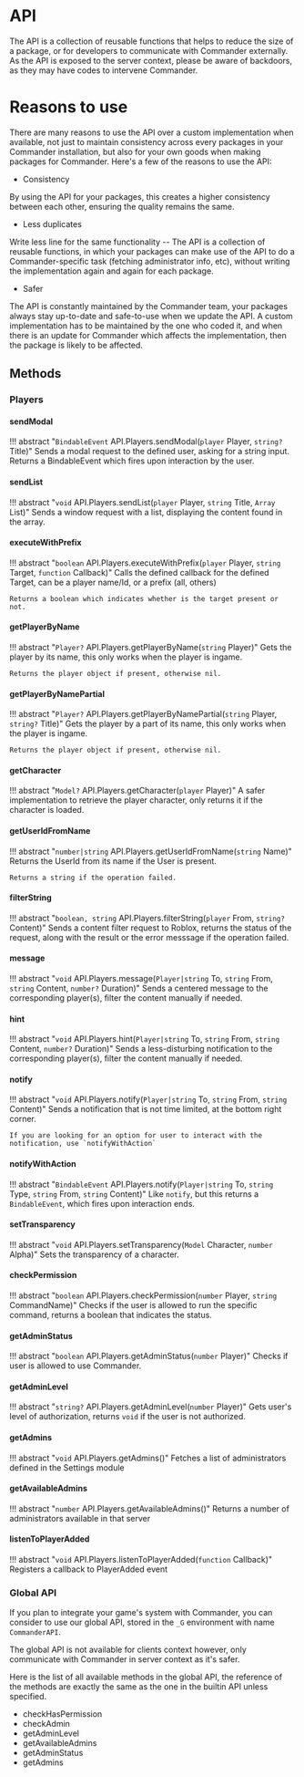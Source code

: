 # API

The API is a collection of reusable functions that helps to reduce the size of a package, or for developers to communicate with Commander externally. As the API is exposed to the server context, please be aware of backdoors, as they may have codes to intervene Commander.

# Reasons to use

There are many reasons to use the API over a custom implementation when available, not just to maintain consistency across every packages in your Commander installation, but also for your own goods when making packages for Commander. Here's a few of the reasons to use the API:

- Consistency

By using the API for your packages, this creates a higher consistency between each other, ensuring the quality remains the same.

- Less duplicates

Write less line for the same functionality -- The API is a collection of reusable functions, in which your packages can make use of the API to do a Commander-specific task (fetching administrator info, etc), without writing the implementation again and again for each package.

- Safer

The API is constantly maintained by the Commander team, your packages always stay up-to-date and safe-to-use when we update the API. A custom implementation has to be maintained by the one who coded it, and when there is an update for Commander which affects the implementation, then the package is likely to be affected.

## Methods
### Players
#### sendModal
!!! abstract "`BindableEvent` API.Players.sendModal(`player` Player, `string?` Title)" 
    Sends a modal request to the defined user, asking for a string input. Returns a BindableEvent which fires upon interaction by the user.

#### sendList
!!! abstract "`void` API.Players.sendList(`player` Player, `string` Title, `Array` List)" 
    Sends a window request with a list, displaying the content found in the array.

#### executeWithPrefix
!!! abstract "`boolean` API.Players.executeWithPrefix(`player` Player, `string` Target, `function` Callback)" 
    Calls the defined callback for the defined Target, can be a player name/Id, or a prefix (all, others)

    Returns a boolean which indicates whether is the target present or not.

#### getPlayerByName
!!! abstract "`Player?` API.Players.getPlayerByName(`string` Player)" 
    Gets the player by its name, this only works when the player is ingame.

    Returns the player object if present, otherwise nil.

#### getPlayerByNamePartial
!!! abstract "`Player?` API.Players.getPlayerByNamePartial(`string` Player, `string?` Title)" 
    Gets the player by a part of its name, this only works when the player is ingame.

    Returns the player object if present, otherwise nil.

#### getCharacter
!!! abstract "`Model?` API.Players.getCharacter(`player` Player)"
    A safer implementation to retrieve the player character, only returns it if the character is loaded.

#### getUserIdFromName
!!! abstract "`number|string` API.Players.getUserIdFromName(`string` Name)" 
    Returns the UserId from its name if the User is present.

    Returns a string if the operation failed.

#### filterString
!!! abstract "`boolean, string` API.Players.filterString(`player` From, `string?` Content)"
    Sends a content filter request to Roblox, returns the status of the request, along with the result or the error messsage if the operation failed.

#### message
!!! abstract "`void` API.Players.message(`Player|string` To, `string` From, `string` Content, `number?` Duration)"
    Sends a centered message to the corresponding player(s), filter the content manually if needed.

#### hint
!!! abstract "`void` API.Players.hint(`Player|string` To, `string` From, `string` Content, `number?` Duration)"
    Sends a less-disturbing notification to the corresponding player(s), filter the content manually if needed.

#### notify
!!! abstract "`void` API.Players.notify(`Player|string` To, `string` From, `string` Content)"
    Sends a notification that is not time limited, at the bottom right corner.

    If you are looking for an option for user to interact with the notification, use `notifyWithAction`

#### notifyWithAction
!!! abstract "`BindableEvent` API.Players.notify(`Player|string` To, `string` Type, `string` From, `string` Content)"
    Like `notify`, but this returns a `BindableEvent`, which fires upon interaction ends.

#### setTransparency
!!! abstract "`void` API.Players.setTransparency(`Model` Character, `number` Alpha)"
    Sets the transparency of a character.

#### checkPermission
!!! abstract "`boolean` API.Players.checkPermission(`number` Player, `string` CommandName)"
    Checks if the user is allowed to run the specific command, returns a boolean that indicates the status.

#### getAdminStatus
!!! abstract "`boolean` API.Players.getAdminStatus(`number` Player)"
    Checks if user is allowed to use Commander.

#### getAdminLevel
!!! abstract "`string?` API.Players.getAdminLevel(`number` Player)"
    Gets user's level of authorization, returns `void` if the user is not authorized.

#### getAdmins
!!! abstract "`void` API.Players.getAdmins()"
    Fetches a list of administrators defined in the Settings module

#### getAvailableAdmins
!!! abstract "`number` API.Players.getAvailableAdmins()"
    Returns a number of administrators available in that server

#### listenToPlayerAdded
!!! abstract "`void` API.Players.listenToPlayerAdded(`function` Callback)"
    Registers a callback to PlayerAdded event

### Global API

If you plan to integrate your game's system with Commander, you can consider to use our global API, stored in the `_G` environment with name `CommanderAPI`.

The global API is not available for clients context however, only communicate with Commander in server context as it's safer.

Here is the list of all available methods in the global API, the reference of the methods are exactly the same as the one in the builtin API unless specified.

- checkHasPermission
- checkAdmin
- getAdminLevel
- getAvailableAdmins
- getAdminStatus
- getAdmins
